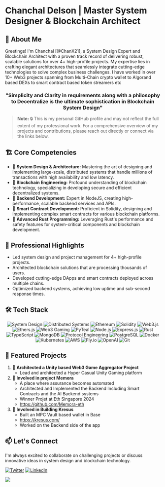 # Chanchal Delson | Master System Designer & Blockchain Architect

## 🚀 About Me

Greetings! I'm Chanchal [@ChanX21], a System Design Expert and Blockchain Architect with a proven track record of delivering robust, scalable solutions for over 4+ high-profile projects. My expertise lies in crafting elegant architectures that seamlessly integrate cutting-edge technologies to solve complex business challenges. I have worked in over 10+ Web3 projects spanning from Multi-Chain crypto wallet to Algorand based DEXs to smart contract based token streamers etc 
<h3 align="center">
   "Simplicity and Clarity in requirements along with a philosophy to Decentralize is the ultimate sophistication in Blockchain System Design"
</h3>


> **Note:** 🔒 This is my personal GitHub profile and may not reflect the full extent of my professional work. For a comprehensive overview of my projects and contributions, please reach out directly or connect via the links below.

## 🏗️ Core Competencies

- 🔷 **System Design & Architecture:** Mastering the art of designing and implementing large-scale, distributed systems that handle millions of transactions with high availability and low latency.
- 🔷 **Blockchain Engineering:** Profound understanding of blockchain technology, specializing in developing secure and efficient decentralized systems.
- 🔷 **Backend Development:** Expert in NodeJS, creating high-performance, scalable backend services and APIs.
- 🔷 **Smart Contract Development:** Proficient in Solidity, designing and implementing complex smart contracts for various blockchain platforms.
- 🔷 **Advanced Rust Programming:** Leveraging Rust's performance and safety features for system-critical components and blockchain development.

## 💼 Professional Highlights

-  Led system design and project management for 4+ high-profile projects.
-  Architected blockchain solutions that are processing thousands of users.
-  Developed cutting-edge DApps and smart contracts deployed across multiple chains.
-  Optimized backend systems, achieving low uptime and sub-second response times.

## 🛠️ Tech Stack

<div align="center">

![System Design](https://img.shields.io/badge/-System%20Design-0A192F?style=for-the-badge&logoColor=64FFDA)
![Distributed Systems](https://img.shields.io/badge/-Distributed%20Systems-0A192F?style=for-the-badge&logoColor=64FFDA)
![Ethereum](https://img.shields.io/badge/-Ethereum-0A192F?style=for-the-badge&logo=Ethereum&logoColor=64FFDA)
![Solidity](https://img.shields.io/badge/-Solidity-0A192F?style=for-the-badge&logo=solidity&logoColor=64FFDA)
![Web3.js](https://img.shields.io/badge/-Web3.js-0A192F?style=for-the-badge&logo=web3dotjs&logoColor=64FFDA)
![Ethers.js](https://img.shields.io/badge/-Ethers.js-0A192F?style=for-the-badge&logo=ethereum&logoColor=64FFDA)
![Web3 Gaming](https://img.shields.io/badge/-Web3%20Gaming-0A192F?style=for-the-badge&logo=unity&logoColor=64FFDA)
![PyTeal](https://img.shields.io/badge/-PyTeal-0A192F?style=for-the-badge&logo=algorand&logoColor=64FFDA)
![Node.js](https://img.shields.io/badge/-Node.js-0A192F?style=for-the-badge&logo=nodedotjs&logoColor=64FFDA)
![Express.js](https://img.shields.io/badge/-Express.js-0A192F?style=for-the-badge&logo=express&logoColor=64FFDA)
![Rust](https://img.shields.io/badge/-Rust-0A192F?style=for-the-badge&logo=rust&logoColor=64FFDA)
![TypeScript](https://img.shields.io/badge/-TypeScript-0A192F?style=for-the-badge&logo=typescript&logoColor=64FFDA)
![MongoDB](https://img.shields.io/badge/-MongoDB-0A192F?style=for-the-badge&logo=mongodb&logoColor=64FFDA)
![Protocol Engineering](https://img.shields.io/badge/-Protocol%20Engineering-0A192F?style=for-the-badge&logoColor=64FFDA)
![PostgreSQL](https://img.shields.io/badge/-PostgreSQL-0A192F?style=for-the-badge&logo=postgresql&logoColor=64FFDA)
![Docker](https://img.shields.io/badge/-Docker-0A192F?style=for-the-badge&logo=docker&logoColor=64FFDA)
![Kubernetes](https://img.shields.io/badge/-Kubernetes-0A192F?style=for-the-badge&logo=kubernetes&logoColor=64FFDA)
![AWS](https://img.shields.io/badge/-AWS-0A192F?style=for-the-badge&logo=amazon-aws&logoColor=64FFDA)
![Fly.io](https://img.shields.io/badge/-Fly.io-0A192F?style=for-the-badge&logo=fly-dot-io&logoColor=64FFDA)
![OpenAI](https://img.shields.io/badge/-OpenAI-0A192F?style=for-the-badge&logo=openai&logoColor=64FFDA)
![Git](https://img.shields.io/badge/-Git-0A192F?style=for-the-badge&logo=git&logoColor=64FFDA)

</div>

## 🌟 Featured Projects

1. 🔹 **Architected a Unity based Web3 Game Aggregator Project**
   - Lead and architected a Hyper Casual Unity Gaming platform  
2. 🔹 **Involved in project Memora**
   - A place where assurance becomes automated
   - Architected and Implemented the Backend Including Smart Contracts and the AI Backend systems
   - Winner Projet at Eth Singapore 2024
   - https://github.com/Memora-eth
3. 🔹 **Involved in Building Kresus**
   - Built an MPC Vault based wallet in Base
   - https://kresus.com/
   - Worked on the Backend side of the app

## 📫 Let's Connect

I'm always excited to collaborate on challenging projects or discuss innovative ideas in system design and blockchain technology.

<p align="left">

[![Twitter](https://img.shields.io/badge/-Twitter-0A192F?style=for-the-badge&logo=twitter&logoColor=64FFDA)](https://twitter.com/chanchaldelson)
[![LinkedIn](https://img.shields.io/badge/-LinkedIn-0A192F?style=for-the-badge&logo=linkedin&logoColor=64FFDA)](https://www.linkedin.com/in/chanchaldelson/)

</p>
<p><a href="https://github.com/antonkomarev/github-profile-views-counter">
    <img src="https://komarev.com/ghpvc/?username=Chanx21&style=for-the-badge">
</a></p>
